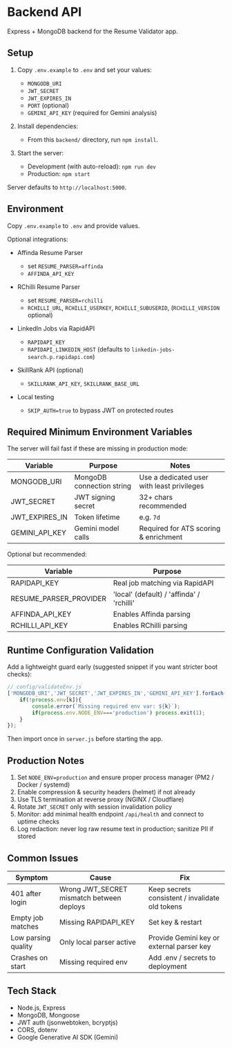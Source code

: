 # Backend API

Express + MongoDB backend for the Resume Validator app.

## Setup

1. Copy `.env.example` to `.env` and set your values:
	- `MONGODB_URI`
	- `JWT_SECRET`
	- `JWT_EXPIRES_IN`
	- `PORT` (optional)
	- `GEMINI_API_KEY` (required for Gemini analysis)

2. Install dependencies:
	- From this `backend/` directory, run `npm install`.

3. Start the server:
	- Development (with auto-reload): `npm run dev`
	- Production: `npm start`

Server defaults to `http://localhost:5000`.

## Environment

Copy `.env.example` to `.env` and provide values.

Optional integrations:

- Affinda Resume Parser
  - set `RESUME_PARSER=affinda`
  - `AFFINDA_API_KEY`

- RChilli Resume Parser
  - set `RESUME_PARSER=rchilli`
  - `RCHILLI_URL`, `RCHILLI_USERKEY`, `RCHILLI_SUBUSERID`, (`RCHILLI_VERSION` optional)

- LinkedIn Jobs via RapidAPI
  - `RAPIDAPI_KEY`
  - `RAPIDAPI_LINKEDIN_HOST` (defaults to `linkedin-jobs-search.p.rapidapi.com`)

- SkillRank API (optional)
  - `SKILLRANK_API_KEY`, `SKILLRANK_BASE_URL`

- Local testing
  - `SKIP_AUTH=true` to bypass JWT on protected routes

## Required Minimum Environment Variables

The server will fail fast if these are missing in production mode:

| Variable | Purpose | Notes |
|----------|---------|-------|
| MONGODB_URI | MongoDB connection string | Use a dedicated user with least privileges |
| JWT_SECRET | JWT signing secret | 32+ chars recommended |
| JWT_EXPIRES_IN | Token lifetime | e.g. `7d` |
| GEMINI_API_KEY | Gemini model calls | Required for ATS scoring & enrichment |

Optional but recommended:

| Variable | Purpose |
|----------|---------|
| RAPIDAPI_KEY | Real job matching via RapidAPI |
| RESUME_PARSER_PROVIDER | 'local' (default) / 'affinda' / 'rchilli' |
| AFFINDA_API_KEY | Enables Affinda parsing |
| RCHILLI_API_KEY | Enables RChilli parsing |

## Runtime Configuration Validation

Add a lightweight guard early (suggested snippet if you want stricter boot checks):

```js
// config/validateEnv.js
['MONGODB_URI','JWT_SECRET','JWT_EXPIRES_IN','GEMINI_API_KEY'].forEach(k=>{
	if(!process.env[k]){
		console.error(`Missing required env var: ${k}`);
		if(process.env.NODE_ENV==='production') process.exit(1);
	}
});
```

Then import once in `server.js` before starting the app.

## Production Notes

1. Set `NODE_ENV=production` and ensure proper process manager (PM2 / Docker / systemd)
2. Enable compression & security headers (helmet) if not already
3. Use TLS termination at reverse proxy (NGINX / Cloudflare)
4. Rotate `JWT_SECRET` only with session invalidation policy
5. Monitor: add minimal health endpoint `/api/health` and connect to uptime checks
6. Log redaction: never log raw resume text in production; sanitize PII if stored

## Common Issues

| Symptom | Cause | Fix |
|---------|-------|-----|
| 401 after login | Wrong JWT_SECRET mismatch between deploys | Keep secrets consistent / invalidate old tokens |
| Empty job matches | Missing RAPIDAPI_KEY | Set key & restart |
| Low parsing quality | Only local parser active | Provide Gemini key or external parser key |
| Crashes on start | Missing required env | Add .env / secrets to deployment |

## Tech Stack

- Node.js, Express
- MongoDB, Mongoose
- JWT auth (jsonwebtoken, bcryptjs)
- CORS, dotenv
- Google Generative AI SDK (Gemini)
